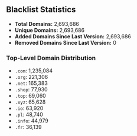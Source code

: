 ## Blacklist Statistics

- **Total Domains:** 2,693,686
- **Unique Domains:** 2,693,686
- **Added Domains Since Last Version:** 2,693,686
- **Removed Domains Since Last Version:** 0

### Top-Level Domain Distribution

-  `.com`: 1,235,084
-  `.org`: 221,306
-  `.net`: 165,383
-  `.shop`: 77,930
-  `.top`: 69,060
-  `.xyz`: 65,628
-  `.io`: 63,920
-  `.pl`: 48,740
-  `.info`: 44,979
-  `.fr`: 36,139
